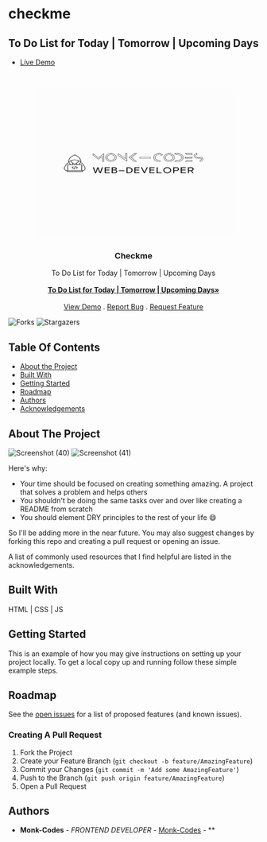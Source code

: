 # checkme
## To Do List for Today | Tomorrow | Upcoming Days
- [Live Demo](https://checkmelist.netlify.app/)
<br/>
<p align="center">
<img src="logo.png" alt="image" width="400" height="300">
  <a href="https://github.com/Monk-Codes/checkme">
  </a>
  <h3 align="center">Checkme</h3>

  <p align="center">
To Do List for Today | Tomorrow | Upcoming Days
    <br/>
    <br/>
    <a href="https://github.com/Monk-Codes/checkme"><strong>To Do List for Today | Tomorrow | Upcoming Days»</strong></a>
    <br/>
    <br/>
    <a href="https://github.com/Monk-Codes/checkme">View Demo</a>
    .
    <a href="https://github.com/Monk-Codes/checkme/issues">Report Bug</a>
    .
    <a href="https://github.com/Monk-Codes/checkme/issues">Request Feature</a>
  </p>
</p>

![Forks](https://img.shields.io/github/forks/Monk-Codes/checkme?style=social) ![Stargazers](https://img.shields.io/github/stars/Monk-Codes/checkme?style=social) 

## Table Of Contents

* [About the Project](#about-the-project)
* [Built With](#built-with)
* [Getting Started](#getting-started)
* [Roadmap](#roadmap)
* [Authors](#authors)
* [Acknowledgements](#acknowledgements)

## About The Project
![Screenshot (40)](https://github.com/Monk-Codes/checkme/assets/84877191/46e38e51-4221-4954-9b75-31742c902ebf)
![Screenshot (41)](https://github.com/Monk-Codes/checkme/assets/84877191/9f5cecd9-3e0c-4bcf-b43c-b579ba91c753)


Here's why:

* Your time should be focused on creating something amazing. A project that solves a problem and helps others
* You shouldn't be doing the same tasks over and over like creating a README from scratch
* You should element DRY principles to the rest of your life :smile:

 So I'll be adding more in the near future. You may also suggest changes by forking this repo and creating a pull request or opening an issue.

A list of commonly used resources that I find helpful are listed in the acknowledgements.

## Built With

HTML | CSS | JS

## Getting Started

This is an example of how you may give instructions on setting up your project locally.
To get a local copy up and running follow these simple example steps.

## Roadmap

See the [open issues](https://github.com/Monk-Codes//issues) for a list of proposed features (and known issues).

### Creating A Pull Request

1. Fork the Project
2. Create your Feature Branch (`git checkout -b feature/AmazingFeature`)
3. Commit your Changes (`git commit -m 'Add some AmazingFeature'`)
4. Push to the Branch (`git push origin feature/AmazingFeature`)
5. Open a Pull Request

## Authors

* **Monk-Codes** - *FRONTEND DEVELOPER* - [Monk-Codes](https://github.com/Monk-Codes) - **
